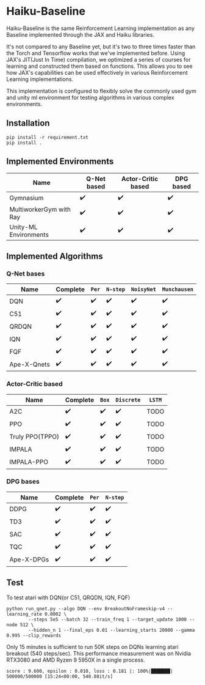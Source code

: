 # Haiku-Baseline

Haiku-Baseline is the same Reinforcement Learning implementation as any Baseline implemented through the JAX and Haiku libraries.

It's not compared to any Baseline yet, but it's two to three times faster than the Torch and Tensorflow works that we've implemented before.
Using JAX's JIT(Just In Time) compilation, we optimized a series of courses for learning and constructed them based on functions. This allows you to see how JAX's capabilities can be used effectively in various Reinforcement Learning implementations.

This implementation is configured to flexibly solve the commonly used gym and unity ml environment for testing algorithms in various complex environments.

## Installation
```
pip install -r requirement.txt
pip install .
```
## Implemented Environments

| **Name**                | **Q-Net based**              | **Actor-Critic based**       | **DPG based**                |
| ----------------------  | ---------------------------- | ---------------------------- | ---------------------------- |
| Gymnasium               | :heavy_check_mark:           | :heavy_check_mark:           | :heavy_check_mark:           |
| MultiworkerGym with Ray | :heavy_check_mark:           | :heavy_check_mark:           | :heavy_check_mark:           |
| Unity-ML Environments   | :heavy_check_mark:           | :heavy_check_mark:           | :heavy_check_mark:           |

## Implemented Algorithms

### Q-Net bases

| **Name**            | **Complete**                 | ```Per```          | ```N-step```       | ```NoisyNet```     | ```Munchausen```   |
| ------------------- | ---------------------------- | ------------------ | ------------------ | ------------------ | ------------------ |
| DQN                 | :heavy_check_mark:           |:heavy_check_mark:  | :heavy_check_mark: | :heavy_check_mark: | :heavy_check_mark: |
| C51                 | :heavy_check_mark:           |:heavy_check_mark:  | :heavy_check_mark: | :heavy_check_mark: | :heavy_check_mark: |
| QRDQN               | :heavy_check_mark:           |:heavy_check_mark:  | :heavy_check_mark: | :heavy_check_mark: | :heavy_check_mark: |
| IQN                 | :heavy_check_mark:           |:heavy_check_mark:  | :heavy_check_mark: | :heavy_check_mark: | :heavy_check_mark: |
| FQF                 | :heavy_check_mark:           |:heavy_check_mark:  | :heavy_check_mark: | :heavy_check_mark: | :heavy_check_mark: |
| Ape-X-Qnets         | :heavy_check_mark:           |:heavy_check_mark:  | :heavy_check_mark: | :heavy_check_mark: | :heavy_check_mark: |

### Actor-Critic based

| **Name**            | **Complete**                 | ```Box```          | ```Discrete```     | ```LSTM```         |
| ------------------- | ---------------------------- | ------------------ | ------------------ | ------------------ |
| A2C                 | :heavy_check_mark: 			 | :heavy_check_mark: | :heavy_check_mark: | TODO               |
| PPO                 | :heavy_check_mark:           | :heavy_check_mark: | :heavy_check_mark: | TODO               |
| Truly PPO(TPPO)     | :heavy_check_mark:           | :heavy_check_mark: | :heavy_check_mark: | TODO               |
| IMPALA              | :heavy_check_mark:           | :heavy_check_mark: | :heavy_check_mark: | TODO               |
| IMPALA-PPO          | :heavy_check_mark:           | :heavy_check_mark: | :heavy_check_mark: | TODO               |

### DPG bases

| **Name**            | **Complete**                 | ```Per```          | ```N-step```       |
| ------------------- | ---------------------------- | ------------------ | ------------------ |
| DDPG                | :heavy_check_mark:           |:heavy_check_mark:  | :heavy_check_mark: |
| TD3                 | :heavy_check_mark:           |:heavy_check_mark:  | :heavy_check_mark: |
| SAC                 | :heavy_check_mark:           |:heavy_check_mark:  | :heavy_check_mark: |
| TQC                 | :heavy_check_mark:           |:heavy_check_mark:  | :heavy_check_mark: |
| Ape-X-DPGs    	  | :heavy_check_mark:           |:heavy_check_mark:  | :heavy_check_mark: |

## Test 

To test atari with DQN(or C51, QRQDN, IQN, FQF)
```
python run_qnet.py --algo DQN --env BreakoutNoFrameskip-v4 --learning_rate 0.0002 \
		--steps 5e5 --batch 32 --train_freq 1 --target_update 1000 --node 512 \
		--hidden_n 1 --final_eps 0.01 --learning_starts 20000 --gamma 0.995 --clip_rewards
```

Only 15 minutes is sufficient to run 50K steps on DQNs learning atari breakout (540 steps/sec). 
This performance measurement was on Nvidia RTX3080 and AMD Ryzen 9 5950X in a single process.
```
score : 9.600, epsilon : 0.010, loss : 0.181 |: 100%|███████| 500000/500000 [15:24<00:00, 540.88it/s]
```